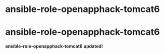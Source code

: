 # ansible-role-openapphack-tomcat6
# ansible-role-openapphack-tomcat6
#### ansible-role-openapphack-tomcat6 updated!
